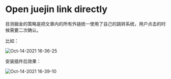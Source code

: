 # Open juejin link directly

目测掘金的策略是把文章内的所有外链统一使用了自己的跳转系统，用户点击的时候需要二次确认。

比如：

![Oct-14-2021 16-36-25](https://user-images.githubusercontent.com/11868477/137281855-f8bd213f-c4f2-4313-a7f7-a12688848a7d.gif)

安装插件后效果：

![Oct-14-2021 16-39-10](https://user-images.githubusercontent.com/11868477/137282278-22a1df9e-00f3-4217-9f3b-d7c9e96e3eb6.gif)
